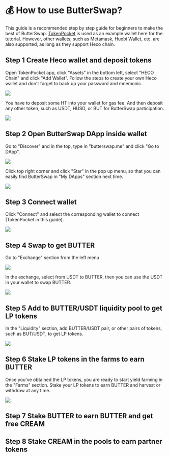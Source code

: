 # 💰 How to use ButterSwap?

This guide is a recommended step by step guide for beginners to make the best of ButterSwap. [TokenPocket](https://www.tokenpocket.pro/) is used as an example wallet here for the tutorial. However, other wallets, such as Metamask, Huobi Wallet, etc. are also supported, as long as they support Heco chain.

## Step 1 Create Heco wallet and deposit tokens

Open TokenPocket app, click "Assets" in the bottom left, select "HECO Chain" and click "Add Wallet". Follow the steps to create your own Heco wallet and don't forget to back up your password and mnemonic.

![](../.gitbook/assets/7dd01428408969dc700835ce861d7e67.png)

You have to deposit some HT into your wallet for gas fee. And then deposit any other token, such as USDT, HUSD, or BUT for ButterSwap participation.

![](../.gitbook/assets/61256898b01786e593664e8192aca7dd.png)

## Step 2 Open ButterSwap DApp inside wallet

Go to "Discover" and in the top, type in "butterswap.me" and click "Go to DApp".

![](../.gitbook/assets/714502f6-f1de-47ce-bac6-468f6b0c912c.png)

Click top right corner and click "Star" in the pop up menu, so that you can easily find ButterSwap in "My DApps" section next time.

![](../.gitbook/assets/50253d55-f767-4844-9e33-40c5d8bf68b7.png)

## Step 3 Connect wallet

Click "Connect" and select the corresponding wallet to connect \(TokenPocket in this guide\).

![](../.gitbook/assets/889cbec6-e7e3-43c9-a876-2acaef19cae2.png)

## Step 4 Swap to get BUTTER

Go to "Exchange" section from the left menu

![](../.gitbook/assets/qq20210603-175013.png)

In the exchange, select from USDT to BUTTER, then you can use the USDT in your wallet to swap BUTTER.

![](../.gitbook/assets/qq20210603-181441-2x.png)

## Step 5 Add to BUTTER/USDT liquidity pool to get LP tokens

In the "Liquidity" section, add BUTTER/USDT pair, or other pairs of tokens, such as BUT/USDT, to get LP tokens.

![](../.gitbook/assets/qq20210603-182511-2x.png)

## Step 6 Stake LP tokens in the farms to earn BUTTER

Once you've obtained the LP tokens, you are ready to start yield farming in the "Farms" section. Stake your LP tokens to earn BUTTER and harvest or withdraw at any time.

![](../.gitbook/assets/qq20210603-182939-2x.png)



## Step 7 Stake BUTTER to earn BUTTER and get free CREAM

## Step 8 Stake CREAM in the pools to earn partner tokens







